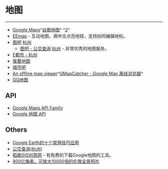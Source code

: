 
# 地图

----

* [Google Maps](http://maps.google.com/)^[谷歌地图](http://ditu.google.com)^ ^[2](http://ditu.google.cn)^
* [EEmap](http://www.eemap.org/) - 互动地图，用中文点亮地球，支持协同编辑地标。
* [图吧](http://www.mapbar.com/) [杭州](http://www.mapbar.com/hangzhou/)
    * [图吧 - 公交查询](http://bus.mapbar.com/) [杭州](http://bus.mapbar.com/hangzhou/) - 非常优秀的地图服务。
* [E都市 - 杭州](http://hz.edushi.com/)
* [我要地图](http://51ditu.com/)
* [城市吧](http://www.city8.com/)
* [An offline map viewer](http://code.google.com/p/gmapcatcher/)^[GMapCatcher - Google Map 离线浏览器](http://www.appinn.com/gmapcatcher/)^
* [QQ地图](http://ditu.qq.com/)

## API

* [Google Maps API Family](http://code.google.com/apis/maps/)
* [Google 地图 API](http://code.google.com/intl/zh-CN/apis/maps/)

## Others

* [Google Earth的十个常用技巧应用](http://www.williamlong.info/archives/627.html)
* [公交查询](http://www.gongjiaochaxun.org/)([杭州](http://hangzhou.gongjiaochaxun.org/))
* [稻歌GIS创意网](http://www.daogle.com/) - 有免费的下载Google地图的工具。
* [800亿像素，可放大10000倍的伦敦全景照片](http://btlondon2012.co.uk/pano.html)
